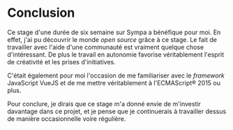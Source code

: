 # Conclusion

Ce stage d'une durée de six semaine sur Sympa a bénéfique pour moi. En 
effet, j'ai pu découvrir le monde *open source* grâce à ce stage. Le fait 
de travailler avec l'aide d'une communauté est vraiment quelque chose 
d'intéressant. De plus le travail en autonomie favorise véritablement 
l'esprit de créativité et les prises d'initiatives.

C'était également pour moi l'occasion de me familiariser avec le 
*framework* JavaScript VueJS et de me mettre véritablement à l'ECMAScript® 
2015 ou plus.

Pour conclure, je dirais que ce stage m'a donné envie de m'investir 
davantage dans ce projet, et je pense que je continuerais à travailler 
dessus de manière occasionnelle voire régulière.
